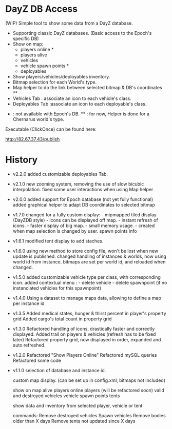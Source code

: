 DayZ DB Access
==============

(WIP) Simple tool to show some data from a DayZ database.

 - Supporting classic DayZ databases. (Basic access to the Epoch's specific DB)
 - Show on map:
	- players online *
	- players alive
	- vehicles
	- vehicle spawn points *
	- deployables
 - Show players/vehicles/deployables inventory.
 - Bitmap selection for each World's type.
 - Map helper to do the link between selected bitmap & DB's coordinates **
 - Vehicles Tab : associate an icon to each vehicle's class.
 - Deployables Tab :associate an icon to each deployable's class.

 *  : not available with Epoch's DB.
 ** : for now, Helper is done for a Chernarus world's type.


Executable (ClickOnce) can be found here:

http://82.67.37.43/publish


History
=======

- v2.2.0
	added customizable deployables Tab.

- v2.1.0
	new zooming system, removing the use of slow bicubic interpolation.
	fixed some user interactions when using Map helper

- v2.0.0
	added support for Epoch database (not yet fully functional)
	added graphical helper to adapt DB coordinates to selected bitmap

- v1.7.0
	changed for a fully custom display:
		- mipmapped tiled display (DayZDB style)
		- icons can be displayed off map.
		- instant refresh of icons.
		- faster display of big map.
		- small memory usage.
		- created when map selection is changed by user.
	spawn points info

- v1.6.1
	modified tent display to add staches.

- v1.6.0
	using new method to store config file, won't be lost when new update is published.
	changed handling of instances & worlds, now using world id from instance.
	bitmaps are set per world id, and reloaded when changed.

- v1.5.0
	added customizable vehicle type per class, with corresponding icon.
	added contextual menu :
		- delete vehicle
		- delete spawnpoint (if no instanciated vehicles for this spawnpoint)

- v1.4.0
	Using a dataset to manage maps data, allowing to define a map per instance id 


- v1.3.5
	Added medical states, hunger & thirst percent in player's property grid
	Added cargo's total count in property grid

- v1.3.0
	Refactored handling of icons, drastically faster and correctly displayed.
	Added trail on players & vehicles (refresh has to be fixed later)
	Refactored property grid, now displayed in order, expanded and auto refreshed.

- v1.2.0
	Refactored "Show Players Online"
	Refactored mySQL queries
	Refactored some code

- v1.1.0
	selection of database and instance id.
	
	custom map display. (can be set up in config.xml, bitmaps not included)
	
	show on map
		alive players
		online players (will be refactored soon)
		valid and destroyed vehicles
		vehicle spawn points
		tents
	
	show data and inventory from selected player, vehicle or tent
	
	commands:
		Remove destroyed vehicles
		Spawn vehicles
		Remove bodies older than X days
		Remove tents not updated since X days
